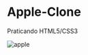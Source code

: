 <h1> Apple-Clone </h1>
<p> Praticando HTML5/CSS3 </p>

![apple](https://user-images.githubusercontent.com/65368831/94835684-68c57880-03e8-11eb-8637-ff94c05f61bc.png)
